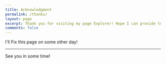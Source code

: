 ```yaml
---
title: Acknowledgment
permalink: /thanks/
layout: page
excerpt: Thank you for visiting my page Explorer! Hope I can provide to you however I can, the knowledge I learn.
comments: false
---
```


I'll Fix this page on some other day!

<hr>

See you in some time!
